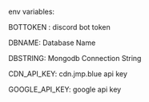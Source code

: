 env variables:

BOTTOKEN : discord bot token

DBNAME: Database Name

DBSTRING: Mongodb Connection String

CDN_API_KEY: cdn.jmp.blue api key

GOOGLE_API_KEY: google api key